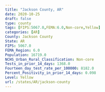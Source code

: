 ```yaml
---
title: "Jackson County, AR"
date: 2020-10-25
draft: false
type: county
tags: [FIPS:5067.0,FEMA:6.0,Non-core,Yellow]
categories: [AR]
County: Jackson County
State: AR
FIPS: 5067.0
FEMA_Region: 6.0
Population: 16719.0
NCHS_Urban_Rural_Classification: Non-core
Tests_in_prior_14_days: 1368.0
Fourteen_day_test_rate_per_100000: 8182.0
Percent_Positivity_in_prior_14_days: 0.098
Level: Yellow
url: /states/AR/jackson-county
---
```



